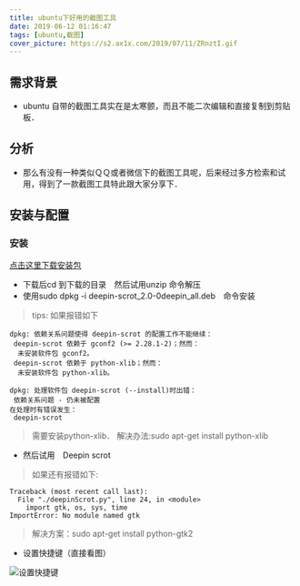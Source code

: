 ```yaml
---
title: ubuntu下好用的截图工具
date: 2019-06-12 01:16:47
tags: [ubuntu,截图]
cover_picture: https://s2.ax1x.com/2019/07/11/ZRnztI.gif
---
```


## 需求背景

+ ubuntu 自带的截图工具实在是太寒颤，而且不能二次编辑和直接复制到剪贴板．

<!--more-->

## 分析

+ 那么有没有一种类似ＱＱ或者微信下的截图工具呢，后来经过多方检索和试用，得到了一款截图工具特此跟大家分享下．

## 安装与配置

### 安装

[点击这里下载安装包](http://justcode.ikeepstudying.com/wp-content/uploads/2015/12/deepin-scrot_2.0-0deepin_all.zip)



 - 下载后cd 到下载的目录　然后试用unzip 命令解压　
 - 使用sudo dpkg -i deepin-scrot_2.0-0deepin_all.deb　命令安装
> tips: 如果报错如下

``` shell
dpkg: 依赖关系问题使得 deepin-scrot 的配置工作不能继续：
 deepin-scrot 依赖于 gconf2 (>= 2.28.1-2)；然而：
  未安装软件包 gconf2。
 deepin-scrot 依赖于 python-xlib；然而：
  未安装软件包 python-xlib。

dpkg: 处理软件包 deepin-scrot (--install)时出错：
 依赖关系问题 - 仍未被配置
在处理时有错误发生：
 deepin-scrot

```
> 需要安装python-xlib．
> 解决办法:sudo apt-get install python-xlib

 - 然后试用　Deepin scrot
> 如果还有报错如下:

``` shell
Traceback (most recent call last):
  File "./deepinScrot.py", line 24, in <module>
    import gtk, os, sys, time
ImportError: No module named gtk

```
>解决方案：sudo apt-get install python-gtk2

 -  设置快捷键（直接看图）
 

![设置快捷键](/ITWO/assets/jietu_keymap_set.png)

